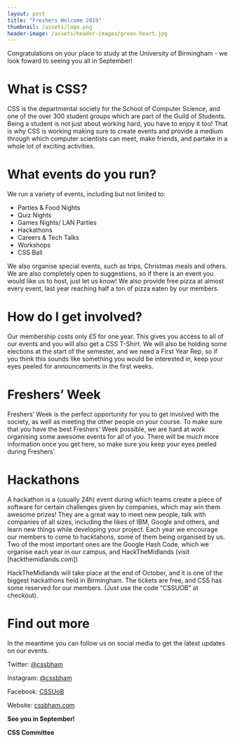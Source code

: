 ```yaml
---
layout: post
title: "Freshers Welcome 2019"
thumbnail: /assets/logo.png
header-image: /assets/header-images/green-heart.jpg
---
```


Congratulations on your place to study at the University of Birmingham - we
look foward to seeing you all in September!

# What is CSS?

CSS is the departmental society for the School of Computer Science, and one
of the over 300 student groups which are part of the Guild of Students. Being
a student is not just about working hard, you have to enjoy it too! That is
why CSS is working making sure to create events and provide a medium through
which computer scientists can meet, make friends, and partake in a whole lot
of exciting activities.

# What events do you run?

We run a variety of events, including but not limited to:

- Parties & Food Nights
- Quiz Nights
- Games Nights/ LAN Parties
- Hackathons
- Careers & Tech Talks
- Workshops
- CSS Ball

We also organise special events, such as trips, Christmas meals and others.
We are also completely open to suggestions, so if there is an event you would
like us to host, just let us know! We also provide free pizza at almost every
event, last year reaching half a ton of pizza eaten by our members.

# How do I get involved?

Our membership costs only £5 for one year. This gives you
access to all of our events and you will also get a CSS T-Shirt. We will also
be holding some elections at the start of the semester, and we need a First
Year Rep, so if you think this sounds like something you would be interested
in, keep your eyes peeled for announcements in the first weeks.

# Freshers’ Week

Freshers’ Week is the perfect opportunity for you to get involved with the
society, as well as meeting the other people on your course. To make sure
that you have the best Freshers’ Week possible, we are hard at work
organising some awesome events for all of you. There will be much more
information once you get here, so make sure you keep your eyes peeled during
Freshers’.

# Hackathons

A hackathon is a (usually 24h) event during which teams create a piece of
software for certain challenges given by companies, which may win them
awesome prizes! They are a great way to meet new people, talk with companies
of all sizes, including the likes of IBM, Google and others, and learn new
things while developing your project. Each year we encourage our members to
come to hacktahons, some of them being organised by us. Two of the most
important ones are the Google Hash Code, which we organise each year in our
campus, and HackTheMidlands (visit [hackthemidlands.com])

HackTheMidlands will take place at the end of October, and it is one of the
biggest hackathons held in Birmingham. The tickets are free, and CSS has some
reserved for our members. (Just use the code “CSSUOB” at checkout).

# Find out more

In the meantime you can follow us on social media to get the latest updates
on our events.

Twitter: [@cssbham](https://twitter.com/cssbham) 

Instagram: [@cssbham](https://instagram.com/cssbham)

Facebook: [CSSUoB](https://facebook.com/groups/CSSUoB)

Website: [cssbham.com](https://cssbham.com)


**See you in September!**

**CSS Committee**